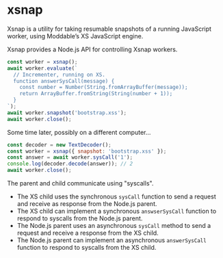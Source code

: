 # xsnap

Xsnap is a utility for taking resumable snapshots of a running JavaScript
worker, using Moddable’s XS JavaScript engine.

Xsnap provides a Node.js API for controlling Xsnap workers.

```js
const worker = xsnap();
await worker.evaluate(`
  // Incrementer, running on XS.
  function answerSysCall(message) {
    const number = Number(String.fromArrayBuffer(message));
    return ArrayBuffer.fromString(String(number + 1));
  }
`);
await worker.snapshot('bootstrap.xss');
await worker.close();
```

Some time later, possibly on a different computer…

```js
const decoder = new TextDecoder();
const worker = xsnap({ snapshot: 'bootstrap.xss' });
const answer = await worker.sysCall('1');
console.log(decoder.decode(answer)); // 2
await worker.close();
```

The parent and child communicate using "syscalls".

- The XS child uses the synchronous `sysCall` function to send a request and
  receive as response from the Node.js parent.
- The XS child can implement a synchronous `answserSysCall` function to respond
  to syscalls from the Node.js parent.
- The Node.js parent uses an asynchronous `sysCall` method to send a request
  and receive a response from the XS child.
- The Node.js parent can implement an asynchronous `answerSysCall` function to
  respond to syscalls from the XS child.
